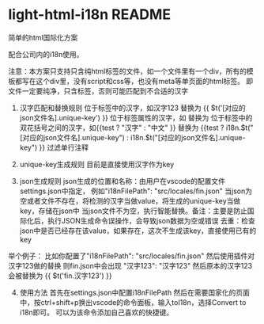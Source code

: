 # light-html-i18n README

简单的html国际化方案

配合公司内的i18n使用。

注意：本方案只支持只含纯html标签的文件，如一个文件里有一个div，所有的模板都写在这个div里，没有script和css等，也没有meta等单页面的html标签。
  即文件一定要纯净，只含标签，否则可能匹配到不合适的汉字

1. 汉字匹配和替换规则
位于标签中的汉字，如<span>汉字123</span> 替换为 <span>{{ $t('[对应的json文件名].unique-key') }}</span>
位于标签属性的汉字，如<span title="汉字"></span> 替换为 <span title="{{ $t('[对应的json文件名].unique-key') }}"></span>
位于标签中的双花括号之间的汉字，如<span>{{test ? "汉字" : "中文" }}</span> 替换为 <span>{{test ? i18n.$t("[对应的json文件名].unique-key") : i18n.$t("[对应的json文件名].unique-key") }}</span>
过滤单行注释

2. unique-key生成规则
目前是直接使用汉字作为key
<!-- 是否有必要改为使用驼峰英文作为唯一key？缺点：需要使用翻译API -->

3. json生成规则
json生成的位置和名称：由用户在vscode的配置文件settings.json中指定， 例如"i18nFilePath": "src/locales/fin.json"
当json为空或者文件不存在，将检测的汉字当做value，将生成的unique-key当做key，存储在json中
当json文件不为空，执行智能替换。备注：主要是防止国际化后，执行JSON生成命令误操作，会导致json数据为空或错误
去重：检查json中是否已经存在该value，如果存在，这次不生成该key，直接使用已有的key

举个例子：
比如你配置了"i18nFilePath": "src/locales/fin.json"
然后使用插件对<span>汉字123</span>做的替换
则fin.json中会出现
"汉字123": "汉字123"
然后原本的<span>汉字123</span> 会被替换为 <span>{{ $t('fin.汉字123') }}</span>

4. 使用方法
首先在settings.json中配置i18nFilePath
然后在需要国家化的页面中，按ctrl+shift+p换出vscode的命令面板，输入toI18n，选择Convert to i18n即可。
可以为该命令添加自己喜欢的快捷键。
